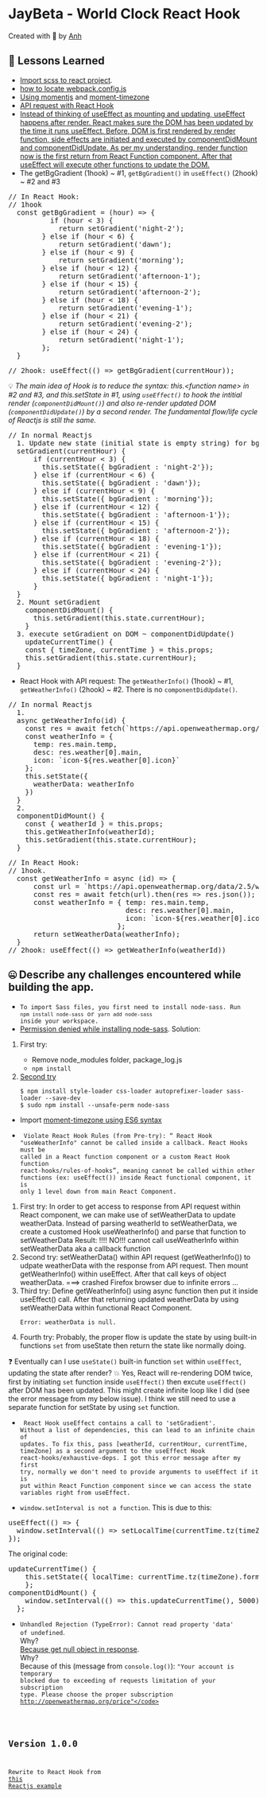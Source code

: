 # JayBeta - World Clock React Hook
Created with :blue_heart: by <a href="https://www.linkedin.com/in/anh-nguyen2/">Anh</a>  
  
[//]: # (One or two sentence summary of your project.)

[//]: # (## Video Walkthrough)

[//]: # (Here's a walkthrough of implemented user stories.)

[//]: # (The following **additional** features are implemented:)

[//]: # (* [x] List anything else that you can get done to improve the page!)

## 📘 Lessons Learned
* <a href="https://stackoverflow.com/questions/42241388/how-to-import-global-scss-file-in-a-react-redux-project#42250516" target="_blank">Import scss to react project</a>.
* <a href="https://stackoverflow.com/questions/48395804/where-is-create-react-app-webpack-config-and-files" target="_blank">how to locate webpack.config.js</a>
* <a href="https://momentjs.com" target="_blank">Using momentjs</a> and <a href="https://momentjs.com/timezone/docs/#/use-it/" target="_blank">moment-timezone</a>
* <a href="https://medium.com/@jaryd_34198/seamless-api-requests-with-react-hooks-part-1-7531849d8381" target="_blank">API request with React Hook</a>
* <a href="https://reactjs.org/docs/hooks-effect.html" target="_blank">Instead of thinking of useEffect as mounting and updating, useEffect happens after render. React makes sure the DOM has been updated by the time it runs useEffect. Before, DOM is first rendered by render function, side effects are initiated and executed by componentDidMount and componentDidUpdate. As per my understanding, render function now is the first return from React Function component. After that useEffect will execute other functions to update the DOM.</a>
* The <code></code> getBgGradient (1hook) ~ #1, 
<code>getBgGradient()</code> in <code>useEffect()</code> (2hook) ~ #2 and #3 
<pre>
// In React Hook:
// 1hook
  const getBgGradient = (hour) => {
          if (hour < 3) {
            return setGradient('night-2');
        } else if (hour < 6) {
            return setGradient('dawn');
        } else if (hour < 9) {
            return setGradient('morning');
        } else if (hour < 12) {
            return setGradient('afternoon-1');
        } else if (hour < 15) {
            return setGradient('afternoon-2');
        } else if (hour < 18) {
            return setGradient('evening-1');
        } else if (hour < 21) {
            return setGradient('evening-2');
        } else if (hour < 24) {
            return setGradient('night-1');
        };
  }
</pre>

<pre>
// 2hook: useEffect(() => getBgGradient(currentHour));
</pre>

💡 <i>The main idea of Hook is to reduce the syntax: this.&lt;function name&gt; in #2 and #3, and this.setState in #1, using <code>useEffect()</code> to hook the intitial render (<code>componentDidMount()</code>) and also re-render updated DOM (<code>componentDidUpdate()</code>) by a second render. The fundamental flow/life cycle of Reactjs is still the same.</i>
<pre>
// In normal Reactjs
  1. Update new state (initial state is empty string) for bgGradient ~ Define setGradient function
  setGradient(currentHour) {
      if (currentHour < 3) {
        this.setState({ bgGradient : 'night-2'});
      } else if (currentHour < 6) {
        this.setState({ bgGradient : 'dawn'});
      } else if (currentHour < 9) {
        this.setState({ bgGradient : 'morning'});
      } else if (currentHour < 12) {
        this.setState({ bgGradient : 'afternoon-1'});
      } else if (currentHour < 15) {
        this.setState({ bgGradient : 'afternoon-2'});
      } else if (currentHour < 18) {
        this.setState({ bgGradient : 'evening-1'});
      } else if (currentHour < 21) {
        this.setState({ bgGradient : 'evening-2'});
      } else if (currentHour < 24) {
        this.setState({ bgGradient : 'night-1'});
      }
  }
  2. Mount setGradient
    componentDidMount() {
      this.setGradient(this.state.currentHour);
    }
  3. execute setGradient on DOM ~ componentDidUpdate()
    updateCurrentTime() {
    const { timeZone, currentTime } = this.props;
    this.setGradient(this.state.currentHour);
  }
</pre>

* React Hook with API request: The <code>getWeatherInfo()</code> (1hook) ~ #1, <code>getWeatherInfo()</code> (2hook) ~ #2. There is no <code>componentDidUpdate()</code>.

<pre>
// In normal Reactjs
  1.
  async getWeatherInfo(id) {
    const res = await fetch(`https://api.openweathermap.org/data/2.5/weather?id=${id}&units=metric&appid=c5baa00af2bfbc51b5a8bff68a069bb0`).then(res => res.json());
    const weatherInfo = {
      temp: res.main.temp,
      desc: res.weather[0].main,
      icon: `icon-${res.weather[0].icon}`
    };
    this.setState({
      weatherData: weatherInfo
    })
  }
  2.
  componentDidMount() {
    const { weatherId } = this.props;
    this.getWeatherInfo(weatherId);
    this.setGradient(this.state.currentHour);
  }
</pre>

<pre>
// In React Hook:
// 1hook.
  const getWeatherInfo = async (id) => {
      const url = `https://api.openweathermap.org/data/2.5/weather?id=${id}&units=metric&appid=c5baa00af2bfbc51b5a8bff68a069bb0`
      const res = await fetch(url).then(res => res.json());
      const weatherInfo = { temp: res.main.temp,
                            desc: res.weather[0].main,
                            icon: `icon-${res.weather[0].icon}`,
                          };
      return setWeatherData(weatherInfo);
  }
// 2hook: useEffect(() => getWeatherInfo(weatherId))
</pre>

## 🤐 Describe any challenges encountered while building the app.
* <code>To import Sass files, you first need to install node-sass. Run `npm install node-sass` or `yarn add node-sass` inside your workspace.</code>
* <a href="https://stackoverflow.com/questions/51222535/eacces-permission-denied-mkdir-node-modules-node-sass-build-while-running-n" target="_blank">Permission denied while installing node-sass</a>. 
Solution: 
<ol>
<li>First try:</li>
<ul>
<li>Remove node_modules folder, package_log.js</li>
<li><code>npm install</code> </li>
</ul>
<li> <a href="https://stackoverflow.com/questions/49594871/trying-to-install-npm-node-sass" target="_blank">Second try</a></li>
<code>
$ npm install style-loader css-loader autoprefixer-loader sass-loader --save-dev
$ sudo npm install --unsafe-perm node-sass
</code>
</ol>

* Import <a href="https://stackoverflow.com/questions/30620684/importing-moment-timzone-and-moment-range-with-webpack-babel-es6" target="_blank">moment-timezone using ES6 syntax</a>

* <code> Violate React Hook Rules (from Pre-try): <q> React Hook "useWeatherInfo" cannot be called inside a callback. React Hooks must be called in a React function component or a custom React Hook function  react-hooks/rules-of-hooks</q>, meaning cannot be called within other functions (ex: useEffect()) inside React functional component, it is only 1 level down from main React Component.</code>
<ol>
<li>First try: In order to get access to response from API request within React component, we can make use of setWeatherData to update weatherData. Instead of parsing weatherId to setWeatherData, we create a customed Hook useWeatherInfo() and parse that function to setWeatherData 
Result: !!!! NO!!! cannot call useWeatherInfo within setWeatherData aka a callback function
</li>
<li>Second try: setWeatherData() within API request (getWeatherInfo()) to udpate weatherData with the response from API request. Then mount getWeatherInfo() within useEffect. After that call keys of object weatherData. ===> crashed Firefox browser due to infinite errors ...
</li>
<li>Third try: Define getWeatherInfo() using async function then put it inside useEffect() call. After that returning updated weatherData by using setWeatherData within functional React Component.

<code>Error: weatherData is null.</code>
</li>
<li>Fourth try: Probably, the proper flow is update the state by using built-in functions <code>set</code> from useState then return the state like normally doing.
</li>
</ol>

❓ Eventually can I use <code>useState()</code> built-in function <code>set</code> within <code>useEffect</code>, updating the state after render? 
💥 Yes, React will re-rendering DOM twice, first by initiating <code>set</code> function inside <code>useEffect()</code> then excute <code>useEffect()</code> after DOM has been updated. This might create infinite loop like I did (see the error message from my below issue). I think we still need to use a separate function for setState by using <code>set</code> function.

* <code> React Hook useEffect contains a call to 'setGradient'. Without a list of dependencies, this can lead to an infinite chain of updates. To fix this, pass [weatherId, currentHour, currentTime, timeZone] as a second argument to the useEffect Hook  react-hooks/exhaustive-deps. I got this error message after my first try, normally we don't need to provide arguments to useEffect if it is put within React Function component since we can access the state variables right from useEffect.</code>

* <code>window.setInterval is not a function</code>. This is due to this:
<pre>
useEffect(() => {
  window.setInterval(() => setLocalTime(currentTime.tz(timeZone).format("dddd HH:mm"), 00));
});
</pre>

The original code:
<pre>
updateCurrentTime() {
    this.setState({ localTime: currentTime.tz(timeZone).format('dddd HH:mm') });
    };
componentDidMount() {
    window.setInterval(() => this.updateCurrentTime(), 5000);
  };
</pre>
* <code>Unhandled Rejection (TypeError): Cannot read property 'data' of undefined</code>. <br>
Why? <br> <a href="https://stackoverflow.com/questions/56218517/unhandled-rejection-typeerror-cannot-read-property-data-of-undefined">Because get null object in response</a>.<br>
Why?<br> Because of this (message from <code>console.log()</code>): 
<code>"Your account is temporary blocked due to exceeding of requests limitation of your subscription type. Please choose the proper subscription http://openweathermap.org/price"</code>

## Version 1.0.0
Rewrite to React Hook from <a href="https://reactjsexample.com/world-clock-to-include-the-day-of-the-week-and-the-weather/" target="_blank">this Reactjs example</a>

